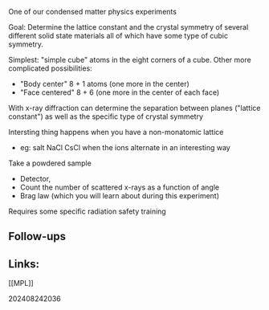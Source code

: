 
One of our condensed matter physics experiments

Goal: Determine the lattice constant and the crystal symmetry of several different solid state materials all of which have some type of cubic symmetry. 

Simplest: "simple cube" atoms in the eight corners of a cube.
Other more complicated possibilities: 
- "Body center" 8 + 1 atoms (one more in the center)
- "Face centered" 8 + 6 (one more in the center of each face)

With x-ray diffraction can determine the separation between planes ("lattice constant") as well as the specific type of crystal symmetry

Intersting thing happens when you have a non-monatomic lattice
- eg: salt NaCl CsCl when the ions alternate in an interesting way

Take a powdered sample
- Detector, 
- Count the number of scattered x-rays as a function of angle
- Brag law (which you will learn about during this experiment)

Requires some specific radiation safety training

## Follow-ups


## Links: 
[[MPL]]


202408242036
